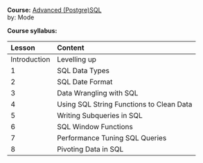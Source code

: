**Course:** [Advanced (Postgre)SQL](https://mode.com/sql-tutorial/)
<br>by: Mode

**Course syllabus:**

Lesson | Content
:------|:-------
Introduction | Levelling up
1  | SQL Data Types
2  | SQL Date Format
3  | Data Wrangling with SQL
4  | Using SQL String Functions to Clean Data
5  | Writing Subqueries in SQL
6  | SQL Window Functions
7  | Performance Tuning SQL Queries
8  | Pivoting Data in SQL
